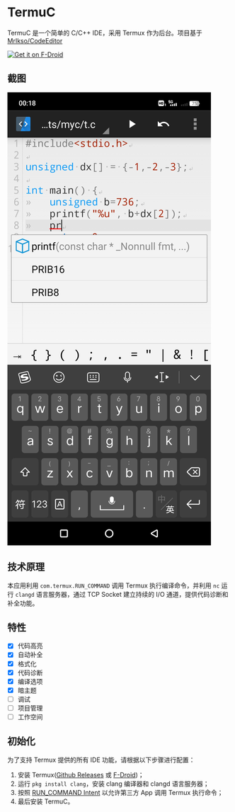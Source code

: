 # TermuC

TermuC 是一个简单的 C/C++ IDE，采用 Termux 作为后台。项目基于 [MrIkso/CodeEditor](//github.com/MrIkso/CodeEditor)

[<img src="https://fdroid.gitlab.io/artwork/badge/get-it-on.png"
    alt="Get it on F-Droid"
    height="80">](https://f-droid.org/packages/cn.rbc.termuc)

## 截图

![1](fastlane/metadata/android/en-US/images/phoneScreenshots/1.jpg)

## 技术原理

本应用利用 `com.termux.RUN_COMMAND` 调用 Termux 执行编译命令，并利用 `nc` 运行 `clangd` 语言服务器，通过 TCP Socket 建立持续的 I/O 通道，提供代码诊断和补全功能。

## 特性

- [x] 代码高亮
- [x] 自动补全
- [x] 格式化
- [x] 代码诊断
- [x] 编译选项
- [x] 暗主题
- [ ] 调试
- [ ] 项目管理
- [ ] 工作空间

## 初始化

为了支持 Termux 提供的所有 IDE 功能，请根据以下步骤进行配置：

1. 安装 Termux([Github Releases](https://github.com/termux/termux-app/releases) 或 [F-Droid](https://f-droid.org/packages/com.termux))；
2. 运行 `pkg install clang`，安装 clang 编译器和 clangd 语言服务器；
3. 按照 [RUN_COMMAND Intent](https://github.com/termux/termux-app/wiki/RUN_COMMAND-Intent#setup-instructions) 以允许第三方 App 调用 Termux 执行命令；
4. 最后安装 TermuC。